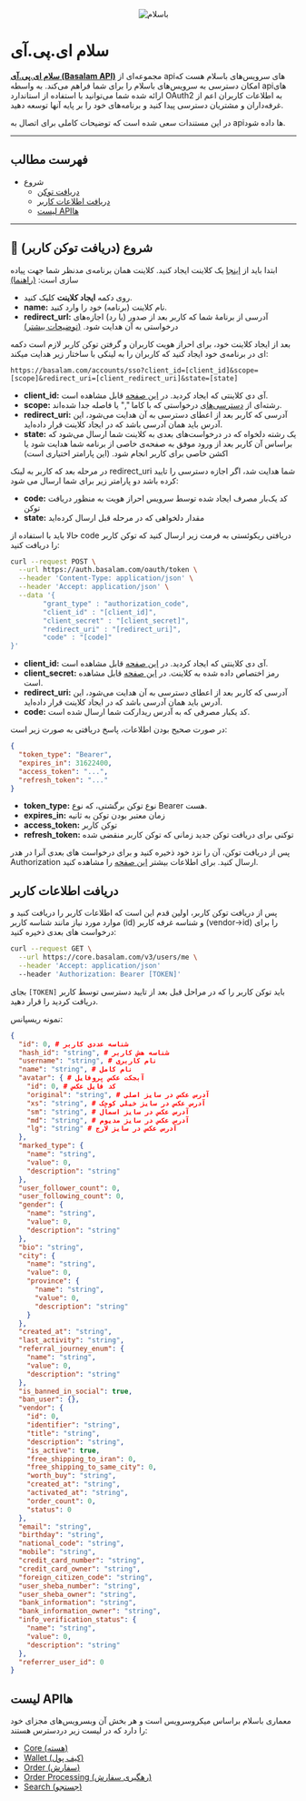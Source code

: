 <link rel="stylesheet" href="./assets/fonts/Estedad-stylesheet.css" />


<p align="center">
  <img src="https://basalam.com/img/basalam-logotype.svg" alt="باسلام">
</p>

# سلام ای.پی.آی

**[سلام ای.پی.آی (Basalam API)](https://developers.basalam.com)** مجموعه‌ای از api‌های سرویس‌های باسلام هست که امکان دسترسی به سرویس‌های باسلام را برای شما فراهم می‌کند. به واسطه api‌های ارائه شده شما می‌توانید با استفاده از استاندارد OAuth2 به اطلاعات کاربران اعم از غرفه‌داران و مشتریان دسترسی پیدا کنید و برنامه‌های خود را بر پایه آنها توسعه دهید.

در این مستندات سعی شده است که توضیحات کاملی برای اتصال به api‌ها داده شود.

---

## فهرست مطالب

* شروع
  * [دریافت توکن](#-شروع-دریافت-توکن-کاربر)
  * [دریافت اطلاعات کاربر](#دریافت-اطلاعات-کاربر)
  * [لیست APIها](#لیست-apiها)

---

## 🚀 شروع (دریافت توکن کاربر)

ابتدا باید از [اینجا](https://developers.basalam.com/clients) یک کلاینت ایجاد کنید.
کلاینت همان برنامه‌ی مدنظر شما جهت پیاده سازی است: [(راهنما)](https://developers.basalam.com/authorization#%D8%A7%DB%8C%D8%AC%D8%A7%D8%AF-%DA%A9%D9%84%D8%A7%DB%8C%D9%86%D8%AA)

* روی دکمه **ایجاد کلاینت** کلیک کنید.
* **name:** نام کلاینت (برنامه) خود را وارد کنید.
* **redirect_url:** آدرسی از برنامهٔ شما که کاربر بعد از صدور (یا رد) اجازه‌های درخواستی به آن هدایت شود. [(توضیحات بیشتر)](https://developers.basalam.com/authorization#%D8%AF%D8%B1%DB%8C%D8%A7%D9%81%D8%AA-%D8%AF%D8%B3%D8%AA%D8%B1%D8%B3%DB%8C-%D8%A7%D8%B2-%DA%A9%D8%A7%D8%B1%D8%A8%D8%B1)

بعد از ایجاد کلاینت خود، برای احراز هویت کاربران و گرفتن توکن کاربر لازم است دکمه ای در برنامه‌ی خود ایجاد کنید که کاربران را به لینکی با ساختار زیر هدایت میکند:

```
https://basalam.com/accounts/sso?client_id=[client_id]&scope=[scope]&redirect_uri=[client_redirect_uri]&state=[state]
```

* **client_id:** آی دی کلاینتی که ایجاد کردید. در [این صفحه](https://developers.basalam.com/clients) قابل مشاهده است.
* **scope:** رشته‌ای از [دسترسی‌های](https://developers.basalam.com/scopes) درخواستی که با کاما "," یا فاصله جدا شده‌اند.
* **redirect_uri:** آدرسی که کاربر بعد از اعطای دسترسی به آن هدایت می‌شود، این آدرس باید همان آدرسی باشد که در ایجاد کلاینت قرار داده‌اید.
* **state:** یک رشته دلخواه که در درخواست‌های بعدی به کلاینت شما ارسال می‌شود که براساس آن کاربر بعد از ورود موفق به صفحه‌ی خاصی از برنامه شما هدایت شود یا اکشن خاصی برای کاربر انجام شود. (این پارامتر اختیاری است)

در مرحله بعد که کاربر به لینک redirect_uri شما هدایت شد، اگر اجازه دسترسی را تایید کرده باشد دو پارامتر زیر برای شما ارسال می شود:

* **code:** کد یک‌بار مصرف ایجاد شده توسط سرویس احراز هویت به منظور دریافت توکن
* **state:** مقدار دلخواهی که در مرحله قبل ارسال کرده‌اید

حالا باید با استفاده از code دریافتی ریکوئستی به فرمت زیر ارسال کنید که توکن کاربر را دریافت کنید:

```bash
curl --request POST \
  --url https://auth.basalam.com/oauth/token \
  --header 'Content-Type: application/json' \
  --header 'Accept: application/json' \
  --data '{
        "grant_type" : "authorization_code",
        "client_id" : "[client_id]",
        "client_secret" : "[client_secret]",
        "redirect_uri" : "[redirect_uri]",
        "code" : "[code]"
}'
```

* **client_id:** آی دی کلاینتی که ایجاد کردید. در [این صفحه](https://developers.basalam.com/clients) قابل مشاهده است.
* **client_secret:** رمز اختصاص داده شده به کلاینت. در [این صفحه](https://developers.basalam.com/clients) قابل مشاهده است.
* **redirect_uri:** آدرسی که کاربر بعد از اعطای دسترسی به آن هدایت می‌شود، این آدرس باید همان آدرسی باشد که در ایجاد کلاینت قرار داده‌اید.
* **code:** کد یکبار مصرفی که به آدرس ریدارکت شما ارسال شده است.

در صورت صحیح بودن اطلاعات، پاسخ دریافتی به صورت زیر است:

```json
{
  "token_type": "Bearer",
  "expires_in": 31622400,
  "access_token": "...",
  "refresh_token": "..."
}
```

* **token_type:** نوع توکن برگشتی، که نوع Bearer هست.
* **expires_in:** زمان معتبر بودن توکن به ثانیه
* **access_token:** توکن کاربر
* **refresh_token:** توکنی برای دریافت توکن جدید زمانی که توکن کاربر منقضی شده

پس از دریافت توکن، آن را نزد خود ذخیره کنید و برای درخواست های بعدی آنرا در هدر Authorization ارسال کنید.
برای اطلاعات بیشتر [این صفحه](https://developers.basalam.com/authorization#%D9%85%D8%B1%D8%AD%D9%84%D9%87-%D8%B3%D9%88%D9%85-%D8%AF%D8%B1%DB%8C%D8%A7%D9%81%D8%AA-%D8%A7%D8%B7%D9%84%D8%A7%D8%B9%D8%A7%D8%AA-%DA%A9%D8%A7%D8%B1%D8%A8%D8%B1) را مشاهده کنید.

## دریافت اطلاعات کاربر

پس از دریافت توکن کاربر، اولین قدم این است که اطلاعات کاربر را دریافت کنید و موارد مورد نیاز مانند شناسه کاربر (id) و شناسه غرفه کاربر (vendor->id) را برای درخواست های بعدی ذخیره کنید:

```bash
curl --request GET \
  --url https://core.basalam.com/v3/users/me \
  --header 'Accept: application/json'
  --header 'Authorization: Bearer [TOKEN]'
```

بجای `[TOKEN]` باید توکن کاربر را که در مراحل قبل بعد از تایید دسترسی توسط کاربر دریافت کردید را قرار دهید.

نمونه ریسپانس:

```json
{
  "id": 0, # شناسه عددی کاربر
  "hash_id": "string", # شناسه هش کاربر
  "username": "string", # نام کاربری
  "name": "string", # نام کامل
  "avatar": { # آبجکت عکس پروفایل
    "id": 0, # کد فایل عکس
    "original": "string", # آدرس عکس در سایز اصلی
    "xs": "string", # آدرس عکس در سایز خیلی کوچک
    "sm": "string", # آدرس عکس در سایز اسمال
    "md": "string", # آدرس عکس در سایز مدیوم
    "lg": "string" # آدرس عکس در سایز لارج
  },
  "marked_type": {
    "name": "string",
    "value": 0,
    "description": "string"
  },
  "user_follower_count": 0,
  "user_following_count": 0,
  "gender": {
    "name": "string",
    "value": 0,
    "description": "string"
  },
  "bio": "string",
  "city": {
    "name": "string",
    "value": 0,
    "province": {
      "name": "string",
      "value": 0,
      "description": "string"
    }
  },
  "created_at": "string",
  "last_activity": "string",
  "referral_journey_enum": {
    "name": "string",
    "value": 0,
    "description": "string"
  },
  "is_banned_in_social": true,
  "ban_user": {},
  "vendor": {
    "id": 0,
    "identifier": "string",
    "title": "string",
    "description": "string",
    "is_active": true,
    "free_shipping_to_iran": 0,
    "free_shipping_to_same_city": 0,
    "worth_buy": "string",
    "created_at": "string",
    "activated_at": "string",
    "order_count": 0,
    "status": 0
  },
  "email": "string",
  "birthday": "string",
  "national_code": "string",
  "mobile": "string",
  "credit_card_number": "string",
  "credit_card_owner": "string",
  "foreign_citizen_code": "string",
  "user_sheba_number": "string",
  "user_sheba_owner": "string",
  "bank_information": "string",
  "bank_information_owner": "string",
  "info_verification_status": {
    "name": "string",
    "value": 0,
    "description": "string"
  },
  "referrer_user_id": 0
}
```

## لیست APIها

معماری باسلام براساس میکروسرویس است و هر بخش آن وبسرویس‌های مجزای خود را دارد که در لیست زیر دردسترس هستند:

* [Core (هسته)](https://developers.basalam.com/services#-%D9%87%D8%B3%D8%AA%D9%87-core)
* [Wallet (کیف پول)](https://developers.basalam.com/services#-%DA%A9%DB%8C%D9%81-%D9%BE%D9%88%D9%84-wallet)
* [Order (سفارش)](https://developers.basalam.com/services#-%D8%B3%D9%81%D8%A7%D8%B1%D8%B4-order)
* [Order Processing (رهگیری سفارش)](https://developers.basalam.com/services#-%D8%B1%D9%87%DA%AF%DB%8C%D8%B1%DB%8C-%D8%B3%D9%81%D8%A7%D8%B1%D8%B4-order-processing)
* [Search (جستجو)](https://developers.basalam.com/services#-%D8%AC%D8%B3%D8%AA%D8%AC%D9%88-search)

